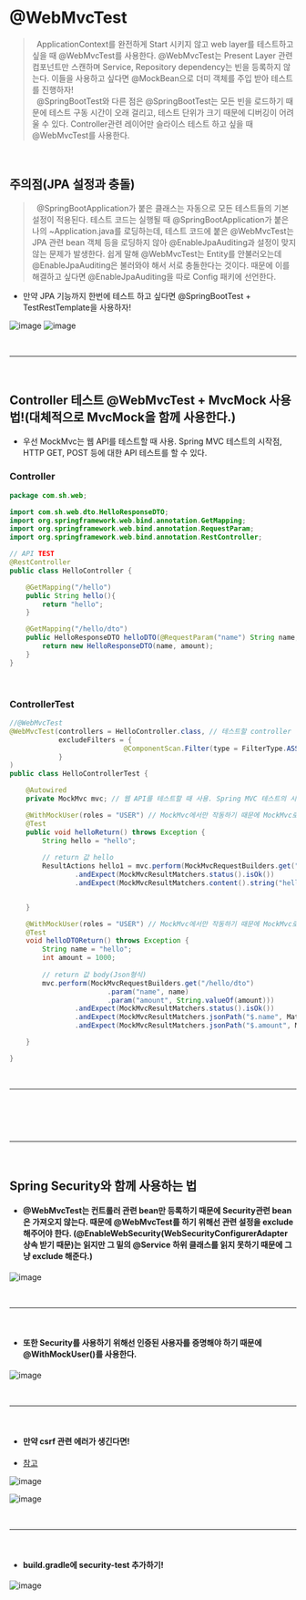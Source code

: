 # @WebMvcTest
> &nbsp; ApplicationContext를 완전하게 Start 시키지 않고 web layer를 테스트하고 싶을 때 @WebMvcTest를 사용한다. @WebMvcTest는 Present Layer 관련 컴포넌트만 스캔하며 Service, Repository dependency는 빈을 등록하지 않는다. 이들을 사용하고 싶다면 @MockBean으로 더미 객체를 주입 받아 테스트를 진행하자!<br>
> &nbsp; @SpringBootTest와 다른 점은 @SpringBootTest는 모든 빈을 로드하기 때문에 테스트 구동 시간이 오래 걸리고, 테스트 단위가 크기 때문에 디버깅이 어려울 수 있다. Controller관련 레이어만 슬라이스 테스트 하고 싶을 때 @WebMvcTest를 사용한다.

<br>

## 주의점(JPA 설정과 충돌)
> &nbsp; @SpringBootApplication가 붙은 클래스는 자동으로 모든 테스트들의 기본 설정이 적용된다. 테스트 코드는 실행될 때 @SpringBootApplication가 붙은 나의 ~Application.java를 로딩하는데, 테스트 코드에 붙은 @WebMvcTest는 JPA 관련 bean 객체 등을 로딩하지 않아 @EnableJpaAuditing과 설정이 맞지 않는 문제가 발생한다. 쉽게 말해 @WebMvcTest는 Entity를 안불러오는데 @EnableJpaAuditing은 불러와야 해서 서로 충돌한다는 것이다. 때문에 이를 해결하고 싶다면 @EnableJpaAuditing을 따로 Config 패키에 선언한다.<br>

- 만약 JPA 기능까지 한번에 테스트 하고 싶다면 @SpringBootTest + TestRestTemplate을 사용하자!

![image](https://user-images.githubusercontent.com/74396651/202836018-450b23b0-91c0-4231-a58c-5eb258fa26e1.png)
![image](https://user-images.githubusercontent.com/74396651/202836038-9b702a1b-b9ad-4fe7-9f1e-fe01c90a634a.png)

<br>
<hr>
<br>

## Controller 테스트 @WebMvcTest + MvcMock 사용법!(대체적으로 MvcMock을 함께 사용한다.)
- 우선 MockMvc는 웹 API를 테스트할 때 사용. Spring MVC 테스트의 시작점, HTTP GET, POST 등에 대한 API 테스트를 할 수 있다.

### Controller
```java
package com.sh.web;

import com.sh.web.dto.HelloResponseDTO;
import org.springframework.web.bind.annotation.GetMapping;
import org.springframework.web.bind.annotation.RequestParam;
import org.springframework.web.bind.annotation.RestController;

// API TEST
@RestController
public class HelloController {

    @GetMapping("/hello")
    public String hello(){
        return "hello";
    }

    @GetMapping("/hello/dto")
    public HelloResponseDTO helloDTO(@RequestParam("name") String name, @RequestParam("amount") int amount){
        return new HelloResponseDTO(name, amount);
    }
}

```

<br>

### ControllerTest
```java
//@WebMvcTest
@WebMvcTest(controllers = HelloController.class, // 테스트할 controller 명시
            excludeFilters = {
                            @ComponentScan.Filter(type = FilterType.ASSIGNABLE_TYPE, classes = SecurityConfig.class) // SpringConfig 제외
            }
)
public class HelloControllerTest {

    @Autowired
    private MockMvc mvc; // 웹 API를 테스트할 때 사용. Spring MVC 테스트의 시작점, HTTP GET, POST 등에 대한 API 테스트를 할 수 있다.

    @WithMockUser(roles = "USER") // MockMvc에서만 작동하기 때문에 MockMvc로 테스트해야 한다. 
    @Test
    public void helloReturn() throws Exception {
        String hello = "hello";
        
        // return 값 hello
        ResultActions hello1 = mvc.perform(MockMvcRequestBuilders.get("/hello"))
                .andExpect(MockMvcResultMatchers.status().isOk())
                .andExpect(MockMvcResultMatchers.content().string("hello"));


    }

    @WithMockUser(roles = "USER") // MockMvc에서만 작동하기 때문에 MockMvc로 테스트해야 한다. 
    @Test
    void helloDTOReturn() throws Exception {
        String name = "hello";
        int amount = 1000;
  
        // return 값 body(Json형식)
        mvc.perform(MockMvcRequestBuilders.get("/hello/dto")
                        .param("name", name)
                        .param("amount", String.valueOf(amount)))
                .andExpect(MockMvcResultMatchers.status().isOk())
                .andExpect(MockMvcResultMatchers.jsonPath("$.name", Matchers.is(name)))
                .andExpect(MockMvcResultMatchers.jsonPath("$.amount", Matchers.is(amount)));

    }

}
```

<br>
<hr>
<br>

## 

<br>
<hr>
<br>

## Spring Security와 함께 사용하는 법
- #### @WebMvcTest는 컨트롤러 관련 bean만 등록하기 때문에 Security관련 bean은 가져오지 않는다. 때문에 @WebMvcTest를 하기 위해선 관련 설정을 exclude 해주어야 한다. (@EnableWebSecurity(WebSecurityConfigurerAdapter 상속 받기 때문)는 읽지만 그 밑의 @Service 하위 클래스를 읽지 못하기 때문에 그냥 exclude 해준다.)

![image](https://user-images.githubusercontent.com/74396651/202835854-1c8b5bd8-10ce-47d8-a131-29587ae4e716.png)

<br>
<hr>
<br>

- #### 또한 Security를 사용하기 위해선 인증된 사용자를 증명해야 하기 때문에 @WithMockUser()를 사용한다.

![image](https://user-images.githubusercontent.com/74396651/202836001-f6862828-5262-429f-a711-e935f4742762.png)

<br>
<hr>
<br>

- #### 만약 csrf 관련 에러가 생긴다면! 
- [참고](https://velog.io/@cieroyou/WebMvcTest%EC%99%80-Spring-Security-%ED%95%A8%EA%BB%98-%EC%82%AC%EC%9A%A9%ED%95%98%EA%B8%B0)

![image](https://user-images.githubusercontent.com/74396651/202836383-62358118-2dce-4994-8dfd-af2a6461da6f.png)

![image](https://user-images.githubusercontent.com/74396651/202836567-83620aa9-a046-45b0-8e5f-a1d50fb6bfa0.png)

<br>
<hr>
<br>

- #### build.gradle에 security-test 추가하기!

![image](https://user-images.githubusercontent.com/74396651/202836138-907b799b-503d-4542-b9a9-6d09061961aa.png)


